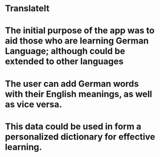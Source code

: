 # TranslateIt
# The initial purpose of the app was to aid those who are learning German Language; although could be extended to other languages
# The user can add German words with their English meanings, as well as vice versa.
# This data could be used in form a personalized dictionary for effective learning.
